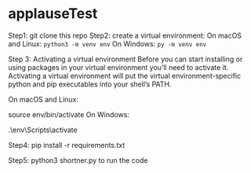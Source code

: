 # applauseTest
Step1: git clone this repo
Step2: create a virtual environment:
On macOS and Linux:
  `python3 -m venv env`
On Windows:
  `py -m venv env`

Step 3: Activating a virtual environment
Before you can start installing or using packages in your virtual environment you’ll need to activate it. Activating a virtual environment will put the virtual environment-specific python and pip executables into your shell’s PATH.

On macOS and Linux:

source env/bin/activate
On Windows:

.\env\Scripts\activate

Step4: pip install -r requirements.txt

Step5: python3 shortner.py to run the code
